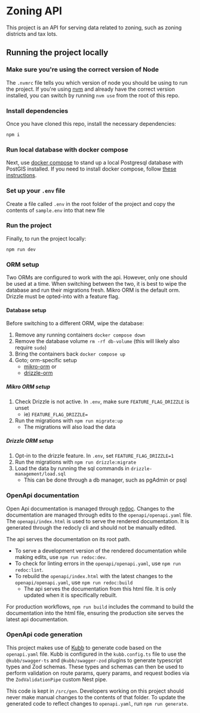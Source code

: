 # Zoning API
This project is an API for serving data related to zoning, such as zoning districts and tax lots.

## Running the project locally

### Make sure you're using the correct version of Node
The `.nvmrc` file tells you which version of node you should be using to run the project. If you're using [nvm](https://github.com/nvm-sh/nvm) and already have the correct version installed, you can switch by running `nvm use` from the root of this repo.
 
### Install dependencies
Once you have cloned this repo, install the necessary dependencies:
```
npm i
```
### Run local database with docker compose
Next, use [docker compose](https://docs.docker.com/compose/) to stand up a local Postgresql database with PostGIS installed. If you need to install docker compose, follow [these instructions](https://docs.docker.com/compose/install/).

### Set up your `.env` file
Create a file called `.env` in the root folder of the project and copy the contents of `sample.env` into that new file

### Run the project
Finally, to run the project locally:
```
npm run dev
```

### ORM setup
Two ORMs are configured to work with the api. However, only one should be used at a time. When switching between the two, it is best to wipe the database and run their migrations fresh. Mikro ORM is the default orm. Drizzle must be opted-into with a feature flag.

#### Database setup
Before switching to a different ORM, wipe the database:
1. Remove any running containers `docker compose down`
2. Remove the database volume `rm -rf db-volume` (this will likely also require `sudo`)
3. Bring the containers back `docker compose up`
4. Goto; orm-specific setup
   - [mikro-orm](#mikro-orm-setup) or
   - [drizzle-orm](#drizzle-orm-setup)

##### Mikro ORM setup
1. Check Drizzle is not active. In `.env`, make sure `FEATURE_FLAG_DRIZZLE` is unset
    - ie) `FEATURE_FLAG_DRIZZLE=` 
1. Run the migrations with `npm run migrate:up`
   - The migrations will also load the data

##### Drizzle ORM setup
1. Opt-in to the drizzle feature. In `.env`, set `FEATURE_FLAG_DRIZZLE=1`
2. Run the migrations with `npm run drizzle:migrate`
3. Load the data by running the sql commands in `drizzle-management/load.sql`
   - This can be done through a db manager, such as pgAdmin or psql

### OpenApi documentation
Open Api documentation is managed through [redoc](https://redocly.com/docs/redoc/). Changes to the documentation are managed through edits to the `openapi/openapi.yaml` file. The `openapi/index.html` is used to serve the rendered documentation. It is generated through the redocly cli and should not be manually edited.

The api serves the documentation on its root path.

- To serve a development version of the rendered documentation while making edits, use `npm run redoc:dev`.
- To check for linting errors in the `openapi/openapi.yaml`, use `npm run redoc:lint`.
- To rebuild the `openapi/index.html` with the latest changes to the `openapi/openapi.yaml`, use `npm run redoc:build`
  - The api serves the documentation from this html file. It is only updated when it is specifically rebuilt.

For production workflows, `npm run build` includes the command to build the documentation into the html file, ensuring the production site serves the latest api documentation.

### OpenApi code generation
This project makes use of [Kubb](https://www.kubb.dev) to generate code based on the `openapi.yaml` file. Kubb is configured in the `kubb.config.ts` file to use the `@kubb/swagger-ts` and `@kubb/swagger-zod` plugins to generate typescript types and Zod schemas. These types and schemas can then be used to perform validation on route params, query params, and request bodies via the `ZodValidationPipe` custom Nest pipe.

This code is kept in `/src/gen`. Developers working on this project should never make manual changes to the contents of that folder. To update the generated code to reflect changes to `openapi.yaml`, run `npm run generate`. 
